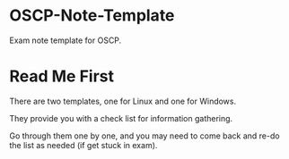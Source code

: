 # OSCP-Note-Template

Exam note template for OSCP.

# Read Me First

There are two templates, one for Linux and one for Windows.

They provide you with a check list for information gathering.

Go through them one by one, and you may need to come back and re-do the list as needed (if get stuck in exam).
